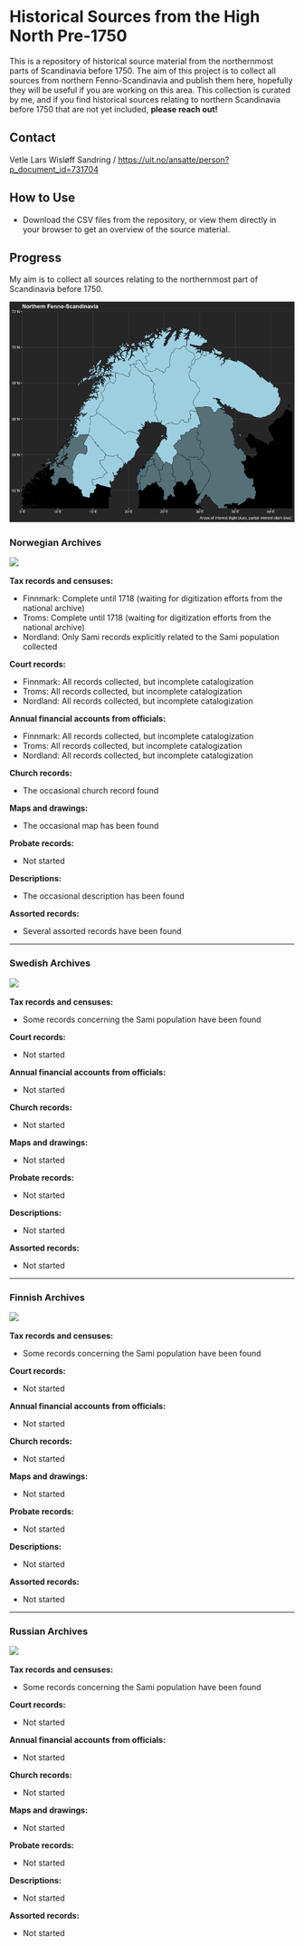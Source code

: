 # Historical Sources from the High North Pre-1750

This is a repository of historical source material from the northernmost parts of Scandinavia before 1750. The aim of this project is to collect all sources from northern Fenno-Scandinavia and publish them here, hopefully they will be useful if you are working on this area. 
This collection is curated by me, and if you find historical sources relating to northern Scandinavia before 1750 that are not yet included, **please reach out!** 

## Contact
Vetle Lars Wisløff Sandring / https://uit.no/ansatte/person?p_document_id=731704 

## How to Use

- Download the CSV files from the repository, or view them directly in your browser to get an overview of the source material.

## Progress

My aim is to collect all sources relating to the northernmost part of Scandinavia before 1750.

![Map of Provinces of Interest](https://github.com/Moryzont/Nordkalotten_kilder/blob/81c550dad200d3295ef89e77f4f43aec7720c6d9/Provinces%20of%20interest.png)

### Norwegian Archives
![](https://geps.dev/progress/50)

**Tax records and censuses:**
- Finnmark: Complete until 1718 (waiting for digitization efforts from the national archive)
- Troms: Complete until 1718 (waiting for digitization efforts from the national archive)
- Nordland: Only Sami records explicitly related to the Sami population collected

**Court records:**
- Finnmark: All records collected, but incomplete catalogization
- Troms: All records collected, but incomplete catalogization
- Nordland: All records collected, but incomplete catalogization

**Annual financial accounts from officials:**
- Finnmark: All records collected, but incomplete catalogization
- Troms: All records collected, but incomplete catalogization
- Nordland: All records collected, but incomplete catalogization

**Church records:**
- The occasional church record found

**Maps and drawings:**
- The occasional map has been found

**Probate records:**
- Not started

**Descriptions:**
- The occasional description has been found

**Assorted records:**
- Several assorted records have been found

---

### Swedish Archives
![](https://geps.dev/progress/10)

**Tax records and censuses:**
- Some records concerning the Sami population have been found

**Court records:**
- Not started

**Annual financial accounts from officials:**
- Not started

**Church records:**
- Not started

**Maps and drawings:**
- Not started

**Probate records:**
- Not started

**Descriptions:**
- Not started

**Assorted records:**
- Not started

---

### Finnish Archives
![](https://geps.dev/progress/5)

**Tax records and censuses:**
- Some records concerning the Sami population have been found

**Court records:**
- Not started

**Annual financial accounts from officials:**
- Not started

**Church records:**
- Not started

**Maps and drawings:**
- Not started

**Probate records:**
- Not started

**Descriptions:**
- Not started

**Assorted records:**
- Not started

---

### Russian Archives
![](https://geps.dev/progress/5)

**Tax records and censuses:**
- Some records concerning the Sami population have been found

**Court records:**
- Not started

**Annual financial accounts from officials:**
- Not started

**Church records:**
- Not started

**Maps and drawings:**
- Not started

**Probate records:**
- Not started

**Descriptions:**
- Not started

**Assorted records:**
- Not started
